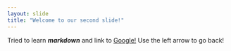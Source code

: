 ```yaml
---
layout: slide
title: "Welcome to our second slide!"
---
```

Tried to learn ***markdown*** and link to [Google!](http://google.com)
Use the left arrow to go back!
